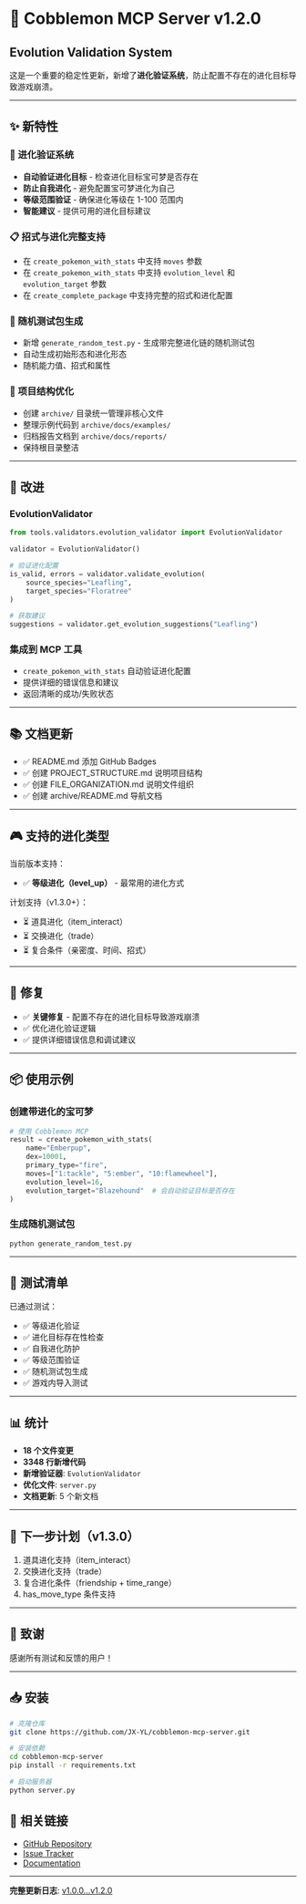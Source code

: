 # 🎉 Cobblemon MCP Server v1.2.0

## Evolution Validation System

这是一个重要的稳定性更新，新增了**进化验证系统**，防止配置不存在的进化目标导致游戏崩溃。

---

## ✨ 新特性

### 🔧 进化验证系统
- **自动验证进化目标** - 检查进化目标宝可梦是否存在
- **防止自我进化** - 避免配置宝可梦进化为自己
- **等级范围验证** - 确保进化等级在 1-100 范围内
- **智能建议** - 提供可用的进化目标建议

### 📋 招式与进化完整支持
- 在 `create_pokemon_with_stats` 中支持 `moves` 参数
- 在 `create_pokemon_with_stats` 中支持 `evolution_level` 和 `evolution_target` 参数
- 在 `create_complete_package` 中支持完整的招式和进化配置

### 🎲 随机测试包生成
- 新增 `generate_random_test.py` - 生成带完整进化链的随机测试包
- 自动生成初始形态和进化形态
- 随机能力值、招式和属性

### 📁 项目结构优化
- 创建 `archive/` 目录统一管理非核心文件
- 整理示例代码到 `archive/docs/examples/`
- 归档报告文档到 `archive/docs/reports/`
- 保持根目录整洁

---

## 🔧 改进

### EvolutionValidator
```python
from tools.validators.evolution_validator import EvolutionValidator

validator = EvolutionValidator()

# 验证进化配置
is_valid, errors = validator.validate_evolution(
    source_species="Leafling",
    target_species="Floratree"
)

# 获取建议
suggestions = validator.get_evolution_suggestions("Leafling")
```

### 集成到 MCP 工具
- `create_pokemon_with_stats` 自动验证进化配置
- 提供详细的错误信息和建议
- 返回清晰的成功/失败状态

---

## 📚 文档更新

- ✅ README.md 添加 GitHub Badges
- ✅ 创建 PROJECT_STRUCTURE.md 说明项目结构
- ✅ 创建 FILE_ORGANIZATION.md 说明文件组织
- ✅ 创建 archive/README.md 导航文档

---

## 🎮 支持的进化类型

当前版本支持：
- ✅ **等级进化（level_up）** - 最常用的进化方式

计划支持（v1.3.0+）：
- ⏳ 道具进化（item_interact）
- ⏳ 交换进化（trade）
- ⏳ 复合条件（亲密度、时间、招式）

---

## 🐛 修复

- ✅ **关键修复** - 配置不存在的进化目标导致游戏崩溃
- ✅ 优化进化验证逻辑
- ✅ 提供详细错误信息和调试建议

---

## 📦 使用示例

### 创建带进化的宝可梦

```python
# 使用 Cobblemon MCP
result = create_pokemon_with_stats(
    name="Emberpup",
    dex=10001,
    primary_type="fire",
    moves=["1:tackle", "5:ember", "10:flamewheel"],
    evolution_level=16,
    evolution_target="Blazehound"  # 会自动验证目标是否存在
)
```

### 生成随机测试包

```bash
python generate_random_test.py
```

---

## 🎯 测试清单

已通过测试：
- ✅ 等级进化验证
- ✅ 进化目标存在性检查
- ✅ 自我进化防护
- ✅ 等级范围验证
- ✅ 随机测试包生成
- ✅ 游戏内导入测试

---

## 📊 统计

- **18 个文件变更**
- **3348 行新增代码**
- **新增验证器**: `EvolutionValidator`
- **优化文件**: `server.py`
- **文档更新**: 5 个新文档

---

## 🚀 下一步计划（v1.3.0）

1. 道具进化支持（item_interact）
2. 交换进化支持（trade）
3. 复合进化条件（friendship + time_range）
4. has_move_type 条件支持

---

## 🙏 致谢

感谢所有测试和反馈的用户！

---

## 📥 安装

```bash
# 克隆仓库
git clone https://github.com/JX-YL/cobblemon-mcp-server.git

# 安装依赖
cd cobblemon-mcp-server
pip install -r requirements.txt

# 启动服务器
python server.py
```

## 🔗 相关链接

- [GitHub Repository](https://github.com/JX-YL/cobblemon-mcp-server)
- [Issue Tracker](https://github.com/JX-YL/cobblemon-mcp-server/issues)
- [Documentation](https://github.com/JX-YL/cobblemon-mcp-server#readme)

---

**完整更新日志**: [v1.0.0...v1.2.0](https://github.com/JX-YL/cobblemon-mcp-server/compare/v1.0.0...v1.2.0)

